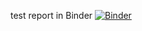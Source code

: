 test report in Binder
[![Binder](https://mybinder.org/badge_logo.svg)](https://mybinder.org/v2/gh/assortednuggets/waters2/HEAD?urlpath=%2Fdoc%2Ftree%2FWaters.ipynb)